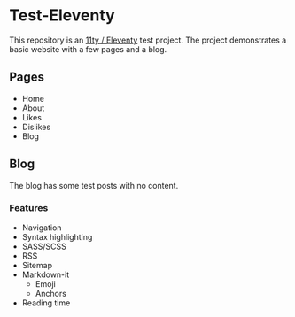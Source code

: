 # Test-Eleventy

This repository is an [11ty / Eleventy](https://www.11ty.dev) test project. The project demonstrates a basic website with a few pages and a blog.

## Pages

- Home
- About
- Likes
- Dislikes
- Blog

## Blog

The blog has some test posts with no content.

### Features

- Navigation
- Syntax highlighting
- SASS/SCSS
- RSS
- Sitemap
- Markdown-it
  - Emoji
  - Anchors
- Reading time
